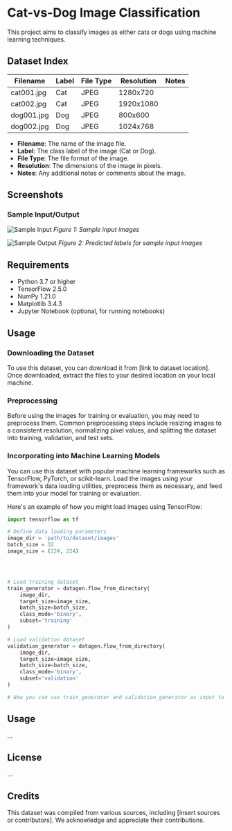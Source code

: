 # Cat-vs-Dog Image Classification

This project aims to classify images as either cats or dogs using machine learning techniques.

## Dataset Index

| Filename          | Label | File Type | Resolution | Notes                       |
|-------------------|-------|-----------|------------|-----------------------------|
| cat001.jpg        | Cat   | JPEG      | 1280x720   |                             |
| cat002.jpg        | Cat   | JPEG      | 1920x1080  |                             |
| dog001.jpg        | Dog   | JPEG      | 800x600    |                             |
| dog002.jpg        | Dog   | JPEG      | 1024x768   |                             |

- **Filename**: The name of the image file.
- **Label**: The class label of the image (Cat or Dog).
- **File Type**: The file format of the image.
- **Resolution**: The dimensions of the image in pixels.
- **Notes**: Any additional notes or comments about the image.


## Screenshots

### Sample Input/Output

![Sample Input](screenshots/sample_input.png)
*Figure 1: Sample input images*

![Sample Output](screenshots/sample_output.png)
*Figure 2: Predicted labels for sample input images*

## Requirements

- Python 3.7 or higher
- TensorFlow 2.5.0
- NumPy 1.21.0
- Matplotlib 3.4.3
- Jupyter Notebook (optional, for running notebooks)


## Usage

### Downloading the Dataset

To use this dataset, you can download it from [link to dataset location]. Once downloaded, extract the files to your desired location on your local machine.

### Preprocessing

Before using the images for training or evaluation, you may need to preprocess them. Common preprocessing steps include resizing images to a consistent resolution, normalizing pixel values, and splitting the dataset into training, validation, and test sets.

### Incorporating into Machine Learning Models

You can use this dataset with popular machine learning frameworks such as TensorFlow, PyTorch, or scikit-learn. Load the images using your framework's data loading utilities, preprocess them as necessary, and feed them into your model for training or evaluation.

Here's an example of how you might load images using TensorFlow:

```python
import tensorflow as tf

# Define data loading parameters
image_dir = 'path/to/dataset/images'
batch_size = 32
image_size = (224, 224)




# Load training dataset
train_generator = datagen.flow_from_directory(
    image_dir,
    target_size=image_size,
    batch_size=batch_size,
    class_mode='binary',
    subset='training'
)

# Load validation dataset
validation_generator = datagen.flow_from_directory(
    image_dir,
    target_size=image_size,
    batch_size=batch_size,
    class_mode='binary',
    subset='validation'
)

# Now you can use train_generator and validation_generator as input to your model
```

## Usage

...

## License

...

## Credits
This dataset was compiled from various sources, including [insert sources or contributors]. We acknowledge and appreciate their contributions.

